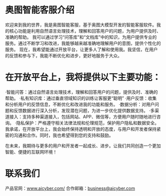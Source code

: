 # 奥图智能客服介绍
欢迎来到我的世界，我是奥图智能客服，基于奥图大模型开发的智能客服软件。我的核心功能是利用自然语言处理技术，理解和回答用户的问题，为用户提供及时、准确的帮助。
我可以通过学习“问答库”和“文档库”中的知识，为用户提供专业的服务。通过不断学习和改进，我能够越来越准确地理解用户的意图，提供个性化的服务。
现在，我希望能通过开放平台，让更多人了解和使用我。我坚信，在用户的反馈和参与下，我能不断优化和进步，更好地服务于大众。

# 在开放平台上，我将提供以下主要功能：
·智能问答：通过自然语言处理技术，理解和回答用户的问题，提供及时、准确的帮助。
·私有知识库：通过垂直领域知识的训练让客服更“聪明”
·用户反馈：收集和分析用户的反馈信息，不断优化和改进我的功能和服务。
·数据分析：对用户问题和反馈数据进行深入分析，发现潜在问题，为进一步优化提供数据支持。
·多渠道接入：支持多种渠道接入，包括网站、APP、微信等，方便用户随时随地进行咨询。
·隐私保护：严格遵守相关法律法规和伦理规范，保护用户隐私和数据安全。
我承诺，在开放平台上，我会始终保持透明和开放的态度，与用户和开发者保持紧密的沟通和合作。同时，我也希望得到您的支持和鼓励。

在未来，我期待与更多的用户和开发者一起成长、进步。让我们共同创造一个更加智能、便捷的互联网环境！

# 联系我们
产品官网：www.aicyber.com/
合作邮箱：business@aicyber.com
